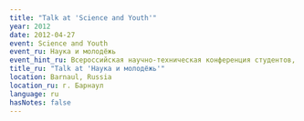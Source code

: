 ```yaml
---
title: "Talk at 'Science and Youth'"
year: 2012
date: 2012-04-27
event: Science and Youth
event_ru: Наука и молодёжь
event_hint_ru: Всероссийская научно-техническая конференция студентов, аспирантов и молодых учёных
title_ru: "Talk at 'Наука и молодёжь'"
location: Barnaul, Russia
location_ru: г. Барнаул
language: ru
hasNotes: false
---
```


